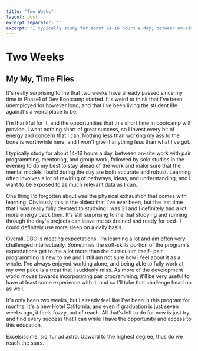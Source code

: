 ```yaml
---
title: "Two Weeks"
layout: post
excerpt_separator: ""
excerpt: "I typically study for about 14-16 hours a day, between on-site work with pair programming, mentoring, and group work, followed by solo studies in the evening to do my best to stay ahead of the work and make sure that the mental models I build during the day are both accurate and robust. Learning often involves a lot of rewiring of pathways, ideas, and understanding, and I want to be exposed to as much relevant data as I can."
---
```


# Two Weeks
## My My, Time Flies

It's really surprising to me that two weeks have already passed since my time in Phase1 of Dev Bootcamp started. It's weird to think that I've been unemployed for however long, and that I've been living the student life again.It's a weird place to be.

I'm thankful for it, and the opportunities that this short time in bootcamp will provide. I want nothing short of great success, so I invest every bit of energy and concern that I can. Nothing less than working my ass to the bone is worthwhile here, and I won't give it anything less than what I've got.

I typically study for about 14-16 hours a day, between on-site work with pair programming, mentoring, and group work, followed by solo studies in the evening to do my best to stay ahead of the work and make sure that the mental models I build during the day are both accurate and robust. Learning often involves a lot of rewiring of pathways, ideas, and understanding, and I want to be exposed to as much relevant data as I can.

One thing I'd forgotten about was the physical exhaustion that comes with learning. Obviously this is the oldest that I've ever been, but the last time that I was really fully devoted to studying I was 21 and I definitely had a lot more energy back then. It's still surprising to me that studying and running through the day's projects can leave me so drained and ready for bed- I could definitely use more sleep on a daily basis.

Overall, DBC is meeting expectations. I'm learning a lot and am often very challenged intellectually. Sometimes the soft-skills portion of the program's expectations get to me a lot more than the curriculum itself- pair programming is new to me and I still am not sure how I feel about it as a whole. I've always enjoyed working alone, and being able to fully work at my own pace is a treat that I suddenly miss. As more of the development world moves towards incorporating pair programming, it'll be very useful to have at least some experience with it, and so I'll take that challenge head on as well.

It's only been two weeks, but I already feel like I've been in this program for months. It's a new Hotel California, and even if graduation is just seven weeks ago, it feels fuzzy, out of reach. All that's left to do for now is just try and find every success that I can while I have the opportunity and access to this education. 

Excelsissime, sic itur ad astra. Upward to the highest degree, thus do we reach the stars.
